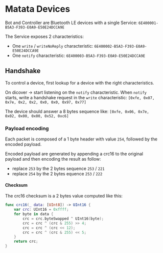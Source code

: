 #  Matata Devices

Bot and Controller are Bluetooth LE devices with a single Service: `6E400001-B5A3-F393-E0A9-E50E24DCCA9E`
 
 The Service exposes 2 characteristics:
 
 - One `write` /  `writeNoReply` characteristic: `6E400002-B5A3-F393-E0A9-E50E24DCCA9E`
 - One `notify` characteristic: `6E400003-B5A3-F393-E0A9-E50E24DCCA9E`
 
 ## Handshake
 
 To control a device, first lookup for a device with the right characteristics.

On dicover -> start listening on the `notify` characteristic.
When `notify` starts, write a handshake request in the `write` characteristic: `[0xfe, 0x07, 0x7e, 0x2, 0x2, 0x0, 0x0, 0x97, 0x77]`

The device should answer a 8 bytes sequence like: `[0xfe, 0x06, 0x7e, 0x02, 0x00, 0x00, 0x52, 0xc6]`


### Payload encoding

Each packet is composed of a 1 byte header with value `254`, followed by the encoded payload.

Encoded payload are generated by appending a crc16 to the original payload and then encoding the result as follow:

- replace `253` by the 2 bytes sequence `253` / `221`
- replace `254` by the 2 bytes equence `253` / `222`

#### Checksum

The crc16 checksum is a 2 bytes value computed like this:

```swift
func crc16(_ data: [UInt8]) -> UInt16 {
    var crc: UInt16 = 0xffff;
    for byte in data {
        crc = crc.byteSwapped ^ UInt16(byte);
        crc = crc ^ (crc & 255) >> 4;
        crc = crc ^ (crc << 12);
        crc = crc ^ (crc & 255) << 5;
    }
    return crc;
}
```
